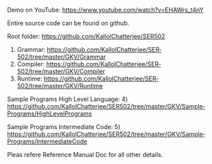 Demo on YouTube​: https://www.youtube.com/watch?v=EHAWrs_t4nY

Entire source code can be found on github​.

Root folder: ​https://github.com/KallolChatterjee/SER­502 

1) Grammar: ​https://github.com/KallolChatterjee/SER­502/tree/master/GKV/Grammar 
2) Compiler: https://github.com/KallolChatterjee/SER­502/tree/master/GKV/Compiler 
3) Runtime: ​https://github.com/KallolChatterjee/SER­502/tree/master/GKV/Runtime 
 
Sample Programs­ High Level Language: 
4) https://github.com/KallolChatterjee/SER­502/tree/master/GKV/Sample­Programs/High­Level­Programs 
 
Sample Programs Intermediate Code: 
5) https://github.com/KallolChatterjee/SER­502/tree/master/GKV/Sample­Programs/Intermediate­Code 

Pleas refere Reference Manual Doc for all other details.


